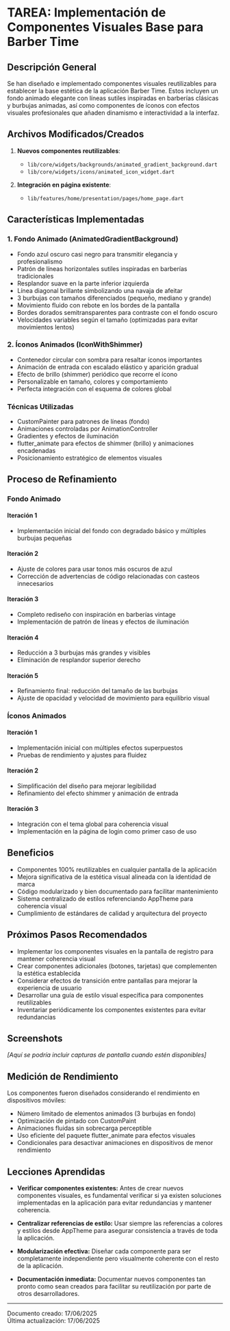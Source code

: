 # TAREA: Implementación de Componentes Visuales Base para Barber Time

## Descripción General
Se han diseñado e implementado componentes visuales reutilizables para establecer la base estética de la aplicación Barber Time. Estos incluyen un fondo animado elegante con líneas sutiles inspiradas en barberías clásicas y burbujas animadas, así como componentes de íconos con efectos visuales profesionales que añaden dinamismo e interactividad a la interfaz.

## Archivos Modificados/Creados

1. **Nuevos componentes reutilizables**:
   - `lib/core/widgets/backgrounds/animated_gradient_background.dart`
   - `lib/core/widgets/icons/animated_icon_widget.dart`

2. **Integración en página existente**:
   - `lib/features/home/presentation/pages/home_page.dart`

## Características Implementadas

### 1. Fondo Animado (AnimatedGradientBackground)
- Fondo azul oscuro casi negro para transmitir elegancia y profesionalismo
- Patrón de líneas horizontales sutiles inspiradas en barberías tradicionales
- Resplandor suave en la parte inferior izquierda
- Línea diagonal brillante simbolizando una navaja de afeitar
- 3 burbujas con tamaños diferenciados (pequeño, mediano y grande)
- Movimiento fluido con rebote en los bordes de la pantalla
- Bordes dorados semitransparentes para contraste con el fondo oscuro
- Velocidades variables según el tamaño (optimizadas para evitar movimientos lentos)

### 2. Íconos Animados (IconWithShimmer)
- Contenedor circular con sombra para resaltar íconos importantes
- Animación de entrada con escalado elástico y aparición gradual
- Efecto de brillo (shimmer) periódico que recorre el ícono
- Personalizable en tamaño, colores y comportamiento
- Perfecta integración con el esquema de colores global

### Técnicas Utilizadas
- CustomPainter para patrones de líneas (fondo)
- Animaciones controladas por AnimationController
- Gradientes y efectos de iluminación
- flutter_animate para efectos de shimmer (brillo) y animaciones encadenadas
- Posicionamiento estratégico de elementos visuales

## Proceso de Refinamiento

### Fondo Animado

#### Iteración 1
- Implementación inicial del fondo con degradado básico y múltiples burbujas pequeñas

#### Iteración 2
- Ajuste de colores para usar tonos más oscuros de azul
- Corrección de advertencias de código relacionadas con casteos innecesarios

#### Iteración 3
- Completo rediseño con inspiración en barberías vintage
- Implementación de patrón de líneas y efectos de iluminación

#### Iteración 4
- Reducción a 3 burbujas más grandes y visibles
- Eliminación de resplandor superior derecho

#### Iteración 5
- Refinamiento final: reducción del tamaño de las burbujas
- Ajuste de opacidad y velocidad de movimiento para equilibrio visual

### Íconos Animados

#### Iteración 1
- Implementación inicial con múltiples efectos superpuestos
- Pruebas de rendimiento y ajustes para fluidez

#### Iteración 2
- Simplificación del diseño para mejorar legibilidad
- Refinamiento del efecto shimmer y animación de entrada

#### Iteración 3
- Integración con el tema global para coherencia visual
- Implementación en la página de login como primer caso de uso

## Beneficios
- Componentes 100% reutilizables en cualquier pantalla de la aplicación
- Mejora significativa de la estética visual alineada con la identidad de marca
- Código modularizado y bien documentado para facilitar mantenimiento
- Sistema centralizado de estilos referenciando AppTheme para coherencia visual
- Cumplimiento de estándares de calidad y arquitectura del proyecto

## Próximos Pasos Recomendados
- Implementar los componentes visuales en la pantalla de registro para mantener coherencia visual
- Crear componentes adicionales (botones, tarjetas) que complementen la estética establecida
- Considerar efectos de transición entre pantallas para mejorar la experiencia de usuario
- Desarrollar una guía de estilo visual específica para componentes reutilizables
- Inventariar periódicamente los componentes existentes para evitar redundancias

## Screenshots
_[Aquí se podría incluir capturas de pantalla cuando estén disponibles]_

## Medición de Rendimiento
Los componentes fueron diseñados considerando el rendimiento en dispositivos móviles:
- Número limitado de elementos animados (3 burbujas en fondo)
- Optimización de pintado con CustomPaint
- Animaciones fluidas sin sobrecarga perceptible
- Uso eficiente del paquete flutter_animate para efectos visuales
- Condicionales para desactivar animaciones en dispositivos de menor rendimiento

## Lecciones Aprendidas

- **Verificar componentes existentes:** Antes de crear nuevos componentes visuales, es fundamental verificar si ya existen soluciones implementadas en la aplicación para evitar redundancias y mantener coherencia.

- **Centralizar referencias de estilo:** Usar siempre las referencias a colores y estilos desde AppTheme para asegurar consistencia a través de toda la aplicación.

- **Modularización efectiva:** Diseñar cada componente para ser completamente independiente pero visualmente coherente con el resto de la aplicación.

- **Documentación inmediata:** Documentar nuevos componentes tan pronto como sean creados para facilitar su reutilización por parte de otros desarrolladores.

---

Documento creado: 17/06/2025  
Última actualización: 17/06/2025
